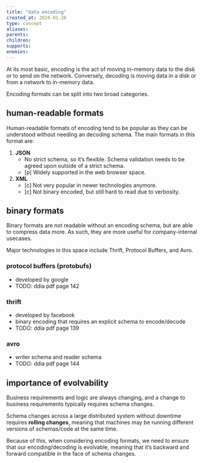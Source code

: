 ```yaml
---
title: "data encoding"
created_at: 2024-01-26
type: concept
aliases: 
parents: 
children: 
supports: 
enemies:
---
```


At its most basic, encoding is the act of moving in-memory data to the disk or to send on the network. Conversely, decoding is moving data in a disk or from a network to in-memory data.

Encoding formats can be split into two broad categories.

## human-readable formats

Human-readable formats of encoding tend to be popular as they can be understood without needing an decoding schema. The main formats in this format are:

1. **JSON**
	- No strict schema, so it’s flexible. Schema validation needs to be agreed upon outside of a strict schema.
	- [p] Widely supported in the web browser space.
2. **XML**
	- [c] Not very popular in newer technologies anymore.
	- [c] Not binary encoded, but still hard to read due to verbosity.

## binary formats

Binary formats are not readable without an encoding schema, but are able to compress data more. As such, they are more useful for company-internal usecases.

Major technologies in this space include Thrift, Protocol Buffers, and Avro.

### protocol buffers (protobufs)

- developed by google
- TODO: ddia pdf page 142

### thrift

- developed by facebook
- binary encoding that requires an explicit schema to encode/decode
- TODO: ddia pdf page 139

### avro

- writer schema and reader schema
- TODO: ddia pdf page 144

## importance of evolvability

Business requirements and logic are always changing, and a change to business requirements typically requires schema changes.

Schema changes across a large distributed system without downtime requires **rolling changes**, meaning that machines may be running different versions of schemas/code at the same time.

Because of this, when considering encoding formats, we need to ensure that our encoding/decoding is evolvable, meaning that it’s backward and forward compatible in the face of schema changes.
